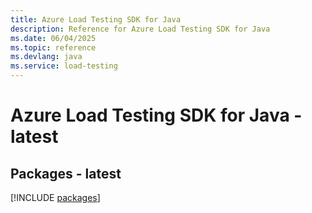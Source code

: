 ```yaml
---
title: Azure Load Testing SDK for Java
description: Reference for Azure Load Testing SDK for Java
ms.date: 06/04/2025
ms.topic: reference
ms.devlang: java
ms.service: load-testing
---
```

# Azure Load Testing SDK for Java - latest
## Packages - latest
[!INCLUDE [packages](load-testing-index.md)]